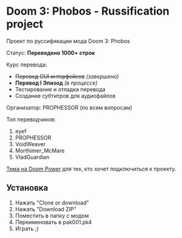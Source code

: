 # Doom 3: Phobos - Russification project

Проект по руссификации мода Doom 3: Phobos

Статус: **Переведено 1000+ строк**

Курс перевода:
  - ~~Перевод GUI интерфейсов~~ *(завершено)*
  - **Перевод I Эпизод** *(в процессе)*
  - Тестирование и отладка перевода
  - Создание субтитров для аудиофайлов

Организатор: PROPHESSOR (по всем вопросам)

Топ переводчиков:
  1. eyef
  2. PROPHESSOR
  3. VoidWeaver
  4. Morthimer\_McMare
  5. VladGuardian

[Тема на Doom Power](http://i.iddqd.ru/viewtopic.php?t=1760) для тех, кто хочет подключиться к проекту.

## Установка

1. Нажать "Clone or download"
2. Нажать "Download ZIP"
3. Поместить в папку с модом
4. Переименовать в pak001.pk4
5. Играть ;)
